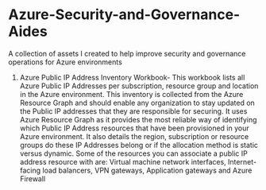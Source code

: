 # Azure-Security-and-Governance-Aides
A collection of assets I created to help improve security and governance operations for Azure environments

1. Azure Public IP Address Inventory Workbook- 
  This workbook lists all Azure Public IP Addresses per subscription, resource group and location in the Azure environment. This inventory is collected from the Azure Resource Graph and should enable any organization to stay updated on the Public IP addresses that they are responsible for securing.
  It uses Azure Resource Graph as it provides the most reliable way of identifying which Public IP Address resources that have been provisioned in your Azure environment. It also details the region, subscription or resource groups do these IP Addresses belong or if the allocation method is static versus dynamic.
  Some of the resources you can associate a public IP address resource with are:
  Virtual machine network interfaces, Internet-facing load balancers, VPN gateways, Application gateways and Azure Firewall

